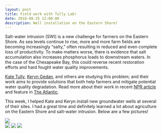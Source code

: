 ```yaml
---
layout: post
title: Field work with Tully Lab!
date: 2018-08-25 12:00:00
description: Well installation on the Eastern Shore!
---
```


Salt-water intrusion (SWI) is a new challenge for farmers on the Eastern Shore. As sea levels continue to rise, more and more farm fields are becoming increasingly “salty,” often resulting in reduced and even complete loss of productivity. To make matters worse, there is evidence that salt accumulation also increases phosphorus loads to downstream waters. In the case of the Chesapeake Bay, this could reverse recent restoration efforts and hard fought water quality improvements. 

[Kate Tully](http://www.agroecologylab.com/), [Keryn Gedan](http://www.gedanlab.com/), and others are studying this problem; and their work aims to provide solutions that both help farmers and mitigate potential water quality degradation. Read more about their work in recent [NPR article](https://www.npr.org/2018/06/02/616151979/flooding-and-rising-seas-threaten-americas-oldest-farmland) and feature in [The Atlantic](https://www.theatlantic.com/science/archive/2018/03/maryland-salt-farms/554663/).

This week, I helped Kate and Keryn install new groundwater wells at several of their sites. I had a great time and definitely learned a lot about agriculture on the Eastern Shore and salt-water intrusion.  Below are a few pictures!

<div class="img_row">
    <img class="col three" src="{{ site.baseurl }}/assets/img/chesepeake.jpg">
</div>

<div class="img_row">
    <img class="col one" src="{{ site.baseurl }}/assets/img/kate.jpg">
    <img class="col one" src="{{ site.baseurl }}/assets/img/soil.jpg">
    <img class="col one left" src="{{ site.baseurl }}/assets/img/spider.jpg">
</div>
